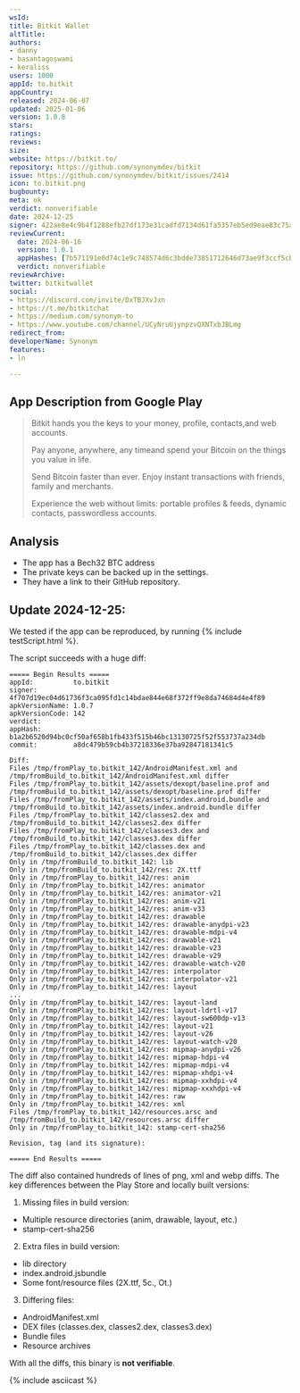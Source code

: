 ```yaml
---
wsId: 
title: Bitkit Wallet
altTitle: 
authors:
- danny
- basantagoswami
- keraliss
users: 1000
appId: to.bitkit
appCountry: 
released: 2024-06-07
updated: 2025-01-06
version: 1.0.8
stars: 
ratings: 
reviews: 
size: 
website: https://bitkit.to/
repository: https://github.com/synonymdev/bitkit
issue: https://github.com/synonymdev/bitkit/issues/2414
icon: to.bitkit.png
bugbounty: 
meta: ok
verdict: nonverifiable
date: 2024-12-25
signer: 422ae8e4c9b4f1288efb27df173e31cadfd7134d61fa5357eb5ed9eae83c75a7
reviewCurrent:
  date: 2024-06-16
  version: 1.0.1
  appHashes: [7b571191e0d74c1e9c748574d6c3bdde73851712646d73ae9f3ccf5cb4f06f5d]
  verdict: nonverifiable
reviewArchive: 
twitter: bitkitwallet
social:
- https://discord.com/invite/DxTBJXvJxn
- https://t.me/bitkitchat
- https://medium.com/synonym-to
- https://www.youtube.com/channel/UCyNruUjynpzvQXNTxbJBLmg
redirect_from: 
developerName: Synonym
features:
- ln

---
```


## App Description from Google Play

> Bitkit hands you the keys to your money, profile, contacts,and web accounts.
>
> Pay anyone, anywhere, any timeand spend your Bitcoin on the things you value in life.
>
> Send Bitcoin faster than ever. Enjoy instant transactions with friends, family and merchants.
>
> Experience the web without limits: portable profiles & feeds, dynamic contacts, passwordless accounts.

## Analysis 

- The app has a Bech32 BTC address
- The private keys can be backed up in the settings.
- They have a link to their GitHub repository. 

## Update 2024-12-25: 

We tested if the app can be reproduced, by running {% include testScript.html %}.

The script succeeds with a huge diff:

```
===== Begin Results =====
appId:          to.bitkit
signer:         4f707d19ec04d61736f3ca095fd1c14bdae844e68f372ff9e8da74684d4e4f89
apkVersionName: 1.0.7
apkVersionCode: 142
verdict:        
appHash:        b1a2b6520d94bc0cf50af658b1fb433f515b46bc13130725f52f553737a234db
commit:         a8dc479b59cb4b37218336e37ba92847181341c5

Diff:
Files /tmp/fromPlay_to.bitkit_142/AndroidManifest.xml and /tmp/fromBuild_to.bitkit_142/AndroidManifest.xml differ
Files /tmp/fromPlay_to.bitkit_142/assets/dexopt/baseline.prof and /tmp/fromBuild_to.bitkit_142/assets/dexopt/baseline.prof differ
Files /tmp/fromPlay_to.bitkit_142/assets/index.android.bundle and /tmp/fromBuild_to.bitkit_142/assets/index.android.bundle differ
Files /tmp/fromPlay_to.bitkit_142/classes2.dex and /tmp/fromBuild_to.bitkit_142/classes2.dex differ
Files /tmp/fromPlay_to.bitkit_142/classes3.dex and /tmp/fromBuild_to.bitkit_142/classes3.dex differ
Files /tmp/fromPlay_to.bitkit_142/classes.dex and /tmp/fromBuild_to.bitkit_142/classes.dex differ
Only in /tmp/fromBuild_to.bitkit_142: lib
Only in /tmp/fromBuild_to.bitkit_142/res: 2X.ttf
Only in /tmp/fromPlay_to.bitkit_142/res: anim
Only in /tmp/fromPlay_to.bitkit_142/res: animator
Only in /tmp/fromPlay_to.bitkit_142/res: animator-v21
Only in /tmp/fromPlay_to.bitkit_142/res: anim-v21
Only in /tmp/fromPlay_to.bitkit_142/res: anim-v33
Only in /tmp/fromPlay_to.bitkit_142/res: drawable
Only in /tmp/fromPlay_to.bitkit_142/res: drawable-anydpi-v23
Only in /tmp/fromPlay_to.bitkit_142/res: drawable-mdpi-v4
Only in /tmp/fromPlay_to.bitkit_142/res: drawable-v21
Only in /tmp/fromPlay_to.bitkit_142/res: drawable-v23
Only in /tmp/fromPlay_to.bitkit_142/res: drawable-v29
Only in /tmp/fromPlay_to.bitkit_142/res: drawable-watch-v20
Only in /tmp/fromPlay_to.bitkit_142/res: interpolator
Only in /tmp/fromPlay_to.bitkit_142/res: interpolator-v21
Only in /tmp/fromPlay_to.bitkit_142/res: layout
...
Only in /tmp/fromPlay_to.bitkit_142/res: layout-land
Only in /tmp/fromPlay_to.bitkit_142/res: layout-ldrtl-v17
Only in /tmp/fromPlay_to.bitkit_142/res: layout-sw600dp-v13
Only in /tmp/fromPlay_to.bitkit_142/res: layout-v21
Only in /tmp/fromPlay_to.bitkit_142/res: layout-v26
Only in /tmp/fromPlay_to.bitkit_142/res: layout-watch-v20
Only in /tmp/fromPlay_to.bitkit_142/res: mipmap-anydpi-v26
Only in /tmp/fromPlay_to.bitkit_142/res: mipmap-hdpi-v4
Only in /tmp/fromPlay_to.bitkit_142/res: mipmap-mdpi-v4
Only in /tmp/fromPlay_to.bitkit_142/res: mipmap-xhdpi-v4
Only in /tmp/fromPlay_to.bitkit_142/res: mipmap-xxhdpi-v4
Only in /tmp/fromPlay_to.bitkit_142/res: mipmap-xxxhdpi-v4
Only in /tmp/fromPlay_to.bitkit_142/res: raw
Only in /tmp/fromPlay_to.bitkit_142/res: xml
Files /tmp/fromPlay_to.bitkit_142/resources.arsc and /tmp/fromBuild_to.bitkit_142/resources.arsc differ
Only in /tmp/fromPlay_to.bitkit_142: stamp-cert-sha256

Revision, tag (and its signature):

===== End Results =====
```

The diff also contained hundreds of lines of png, xml and webp diffs. 
The key differences between the Play Store and locally built versions:

1. Missing files in build version:
- Multiple resource directories (anim, drawable, layout, etc.)
- stamp-cert-sha256

2. Extra files in build version:
- lib directory
- index.android.jsbundle
- Some font/resource files (2X.ttf, 5c., Ot.)

3. Differing files:
- AndroidManifest.xml
- DEX files (classes.dex, classes2.dex, classes3.dex)
- Bundle files
- Resource archives

With all the diffs, this binary is **not verifiable**.

{% include asciicast %}